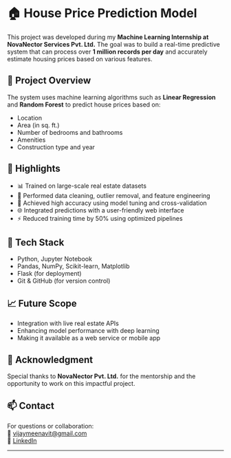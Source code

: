 # 🏠 House Price Prediction Model

This project was developed during my **Machine Learning Internship at NovaNector Services Pvt. Ltd.** The goal was to build a real-time predictive system that can process over **1 million records per day** and accurately estimate housing prices based on various features.

## 📌 Project Overview

The system uses machine learning algorithms such as **Linear Regression** and **Random Forest** to predict house prices based on:

- Location
- Area (in sq. ft.)
- Number of bedrooms and bathrooms
- Amenities
- Construction type and year

## 🚀 Highlights

- 📊 Trained on large-scale real estate datasets
- 🧹 Performed data cleaning, outlier removal, and feature engineering
- 🎯 Achieved high accuracy using model tuning and cross-validation
- 🌐 Integrated predictions with a user-friendly web interface
- ⚡ Reduced training time by 50% using optimized pipelines

## 🔧 Tech Stack

- Python, Jupyter Notebook
- Pandas, NumPy, Scikit-learn, Matplotlib
- Flask (for deployment)
- Git & GitHub (for version control)

## 📈 Future Scope

- Integration with live real estate APIs
- Enhancing model performance with deep learning
- Making it available as a web service or mobile app

## 🙌 Acknowledgment

Special thanks to **NovaNector Pvt. Ltd.** for the mentorship and the opportunity to work on this impactful project.

## 📫 Contact

For questions or collaboration:  
📧 vijaymeenavit@gmail.com  
🔗 [LinkedIn](https://www.linkedin.com/in/vijay-kumar-meena-608b38251)

---

